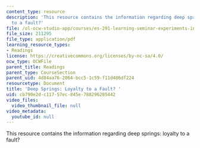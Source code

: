 ```yaml
---
content_type: resource
description: 'This resource contains the information regarding deep springs: loyalty
  to a fault?'
file: /ol-ocw-studio-app/courses/es-291-learning-seminar-experiments-in-education-spring-2003/cb790e2dc11757ec845e788296285442_MITES_291S03_dp_sprg.pdf
file_size: 211295
file_type: application/pdf
learning_resource_types:
- Readings
license: https://creativecommons.org/licenses/by-nc-sa/4.0/
ocw_type: OCWFile
parent_title: Readings
parent_type: CourseSection
parent_uid: 4d84aa76-2064-bcc5-1c59-f11d486df224
resourcetype: Document
title: 'Deep Springs: Loyalty to a Fault? '
uid: cb790e2d-c117-57ec-845e-788296285442
video_files:
  video_thumbnail_file: null
video_metadata:
  youtube_id: null
---
```

This resource contains the information regarding deep springs: loyalty to a fault?